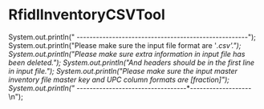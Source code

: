# RfidIInventoryCSVTool
System.out.println("     -----------------*----------------*--------------------");
		System.out.println("Please make sure the input file format are '*.csv'.");
		System.out.println("Please make sure extra information in input file has been deleted.");
		System.out.println("And headers should be in the first line in input file.");
		System.out.println("Please make sure the input master inventory file master key and UPC column formats are [fraction]");
		System.out.println("     -----------------*-----------------*-------------------\n");
